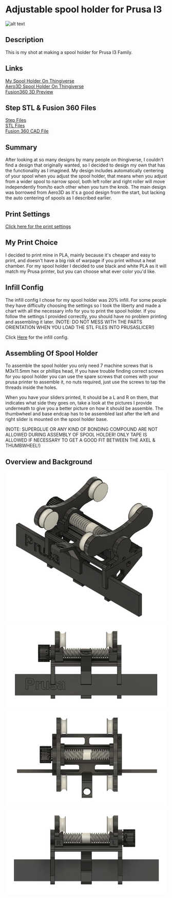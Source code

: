 # Adjustable spool holder for Prusa I3

![alt text](https://github.com/ProgramFreakHD/spool-holder/blob/main/Pictures/Fusion%20360%20Pictures/Transparant%20Background/Fusion360_EPcU3aeQii.png)

## Description

This is my shot at making a spool holder for Prusa I3 Family.

## Links

[My Spool Holder On Thingiverse](https://www.thingiverse.com/thing:4457941)\
[Aero3D Spool Holder On Thingiverse](https://www.thingiverse.com/thing:2362427)\
[Fusion360 3D Preview](https://gmail306847.autodesk360.com/g/shares/SH56a43QTfd62c1cd9681096767b71a6baea?viewState=NoIgbgDAdAjCA0IDeAdEAXAngBwKZoC40ARXAZwEsBzAOzXjQEMyzd1C0AOAE1wHYAnACYARjAC0fPkKHiALJwDGucYwDMnPpKUBWAGycxnAGacBaAL4gAukA)

## Step STL & Fusion 360 Files

[Step Files](https://github.com/ProgramFreakHD/Prusa-I3-Adjustable-Spool-Holder/tree/master/Spool%20Holder%20STEP%20Files)\
[STL Files](https://github.com/ProgramFreakHD/Prusa-I3-Adjustable-Spool-Holder/tree/master/Spool%20Holder%20STL%20Files)\
[Fusion 360 CAD File](https://github.com/ProgramFreakHD/Prusa-I3-Adjustable-Spool-Holder/tree/master/Spool%20Holder%20Fusion%20360%20CAD)

## Summary

After looking at so many designs by many people on thingiverse, I couldn't find a design that originally wanted, so I decided to design my own that has the functionality as I imagined. My design includes automatically centering of your spool when you adjust the spool holder, that means when you adjust from a wider spool to narrow spool, both left roller and right roller will move independently from/to each other when you turn the knob. The main design was borrowed from Aero3D as it's a good design from the start, but lacking the auto centering of spools as I described earlier.

## Print Settings

[Click here for the print settings](https://github.com/ProgramFreakHD/spool-holder/blob/main/Configs/Print%20Settings.md)

## My Print Choice

I decided to print mine in PLA, mainly because it's cheaper and easy to print, and doesn't have a big risk of warpage if you print without a heat chamber. For my spool holder I decided to use black and white PLA as it will match my Prusa printer, but you can choose what ever color you'd like.

## Infill Config

The infill config I chose for my spool holder was 20% infill. For some people they have difficulty choosing the settings so I took the liberty and made a chart with all the necessary info for you to print the spool holder. If you follow the settings I provided correctly, you should have no problem printing and assembling it later.
(NOTE: DO NOT MESS WITH THE PARTS ORIENTATION WHEN YOU LOAD THE STL FILES INTO PRUSASLICER!)

Click [Here]() for the infill config.

## Assembling Of Spool Holder

To assemble the spool holder you only need 7 machine screws that is M3x11.5mm hex or phillips head, If you have trouble finding correct screws for you spool holder you can use the spare screws that comes with your prusa printer to assemble it, no nuts required, just use the screws to tap the threads inside the holes.

When you have your sliders printed, It should be a L and R on them, that indicates what side they goes on, take a look at the pictures I provide underneath to give you a better picture on how it should be assemble. The thumbwheel and base endcap has to be assembled last after the left and right slider is mounted on the spool holder base.

(NOTE: SUPERGLUE OR ANY KIND OF BONDING COMPOUND ARE NOT ALLOWED DURING ASSEMBLY OF SPOOL HOLDER! ONLY TAPE IS ALLOWED IF NECESSARY TO GET A GOOD FIT BETWEEN THE AXEL & THUMBWHEEL!)

## Overview and Background

![alt text](https://github.com/ProgramFreakHD/Prusa-I3-Adjustable-Spool-Holder/blob/master/Pictures/Fusion360_EPcU3aeQii.png)
![alt text](https://github.com/ProgramFreakHD/Prusa-I3-Adjustable-Spool-Holder/blob/master/Pictures/Fusion360_HI3vvN6EnH.png)
![alt text](https://github.com/ProgramFreakHD/Prusa-I3-Adjustable-Spool-Holder/blob/master/Pictures/Fusion360_OKTGHkgsn5.png)
![alt text](https://github.com/ProgramFreakHD/Prusa-I3-Adjustable-Spool-Holder/blob/master/Pictures/Fusion360_b3O1EtHUrA.png)

